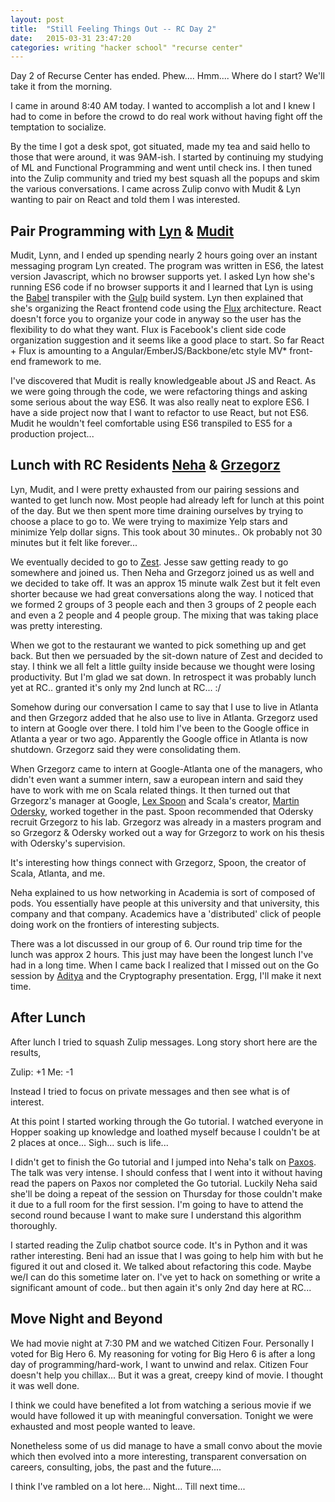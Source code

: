 ```yaml
---
layout: post
title:  "Still Feeling Things Out -- RC Day 2"
date:   2015-03-31 23:47:20
categories: writing "hacker school" "recurse center"
---
```


Day 2 of Recurse Center has ended. Phew.... Hmm.... Where do I start? We'll take it from the morning.

I came in around 8:40 AM today. I wanted to accomplish a lot and I knew I had to come in before the crowd to do real work without having fight off the temptation to socialize.

By the time I got a desk spot, got situated, made my tea and said hello to those that were around, it was 9AM-ish. I started by continuing my studying of ML and Functional Programming and went until check ins. I then tuned into the Zulip community and tried my best squash all the popups and skim the various conversations. I came across Zulip convo with Mudit & Lyn wanting to pair on React and told them I was interested.

## Pair Programming with [Lyn](https://twitter.com/lynnagara) & [Mudit](https://twitter.com/muditameta)

Mudit, Lynn, and I ended up spending nearly 2 hours going over an instant messaging program Lyn created. The program was written in ES6, the latest version Javascript, which no browser supports yet. I asked Lyn how she's running ES6 code if no browser supports it and I learned that Lyn is using the [Babel](https://babeljs.io/) transpiler with the [Gulp](http://gulpjs.com/) build system. Lyn then explained that she's organizing the React frontend code using the [Flux](https://facebook.github.io/flux/) architecture. React doesn't force you to organize your code in anyway so the user has the flexibility to do what they want. Flux is Facebook's client side code organization suggestion and it seems like a good place to start. So far React + Flux is amounting to a Angular/EmberJS/Backbone/etc style MV* front-end framework to me.

I've discovered that Mudit is really knowledgeable about JS and React. As we were going through the code, we were refactoring things and asking some serious about the way ES6. It was also really neat to explore ES6. I have a side project now that I want to refactor to use React, but not ES6. Mudit he wouldn't feel comfortable using ES6 transpiled to ES5 for a production project...

## Lunch with RC Residents [Neha](https://twitter.com/neha) & [Grzegorz](https://twitter.com/gkossakowski) 

Lyn, Mudit, and I were pretty exhausted from our pairing sessions and wanted to get lunch now. Most people had already left for lunch at this point of the day. But we then spent more time draining ourselves by trying to choose a place to go to. We were trying to maximize Yelp stars and minimize Yelp dollar signs. This took about 30 minutes.. Ok probably not 30 minutes but it felt like forever...

We eventually decided to go to [Zest](http://www.yelp.com/biz/zest-new-york-3). Jesse saw getting ready to go somewhere and joined us. Then Neha and Grzegorz joined us as well and we decided to take off. It was an approx 15 minute walk Zest but it felt even shorter because we had great conversations along the way. I noticed that we formed 2 groups of 3 people each and then 3 groups of 2 people each and even a 2 people and 4 people group. The mixing that was taking place was pretty interesting.

When we got to the restaurant we wanted to pick something up and get back. But then we persuaded by the sit-down nature of Zest and decided to stay. I think we all felt a little guilty inside because we thought were losing productivity. But I'm glad we sat down. In retrospect it was probably lunch yet at RC.. granted it's only my 2nd lunch at RC... :/

Somehow during our conversation I came to say that I use to live in Atlanta and then Grzegorz added that he also use to live in Atlanta. Grzegorz used to intern at Google over there. I told him I've been to the Google office in Atlanta a year or two ago. Apparently the Google office in Atlanta is now shutdown. Grzegorz said they were consolidating them.

When Grzegorz came to intern at Google-Atlanta one of the managers, who didn't even want a summer intern, saw a european intern and said they have to work with me on Scala related things. It then turned out that Grzegorz's manager at Google, [Lex Spoon](http://blog.lexspoon.org/) and Scala's creator, [Martin Odersky](http://en.wikipedia.org/wiki/Martin_Odersky), worked together in the past. Spoon recommended that Odersky recruit Grzegorz to his lab. Grzegorz was already in a masters program and so Grzegorz & Odersky worked out a way for Grzegorz to work on his thesis with Odersky's supervision.

It's interesting how things connect with Grzegorz, Spoon, the creator of Scala, Atlanta, and me.

Neha explained to us how networking in Academia is sort of composed of pods. You essentially have people at this university and that university, this company and that company. Academics have a 'distributed' click of people doing work on the frontiers of interesting subjects.

There was a lot discussed in our group of 6. Our round trip time for the lunch was approx 2 hours. This just may have been the longest lunch I've had in a long time. When I came back I realized that I missed out on the Go session by [Aditya](need-link) and the Cryptography presentation. Ergg, I'll make it next time.

## After Lunch

After lunch I tried to squash Zulip messages. Long story short here are the results,

Zulip: +1
Me: -1

Instead I tried to focus on private messages and then see what is of interest.

At this point I started working through the Go tutorial. I watched everyone in Hopper soaking up knowledge and loathed myself because I couldn't be at 2 places at once... Sigh... such is life...

I didn't get to finish the Go tutorial and I jumped into Neha's talk on [Paxos](http://en.wikipedia.org/wiki/Paxos_%28computer_science%29). The talk was very intense. I should confess that I went into it without having read the papers on Paxos nor completed the Go tutorial. Luckily Neha said she'll be doing a repeat of the session on Thursday for those couldn't make it due to a full room for the first session. I'm going to have to attend the second round because I want to make sure I understand this algorithm thoroughly.

I started reading the Zulip chatbot source code. It's in Python and it was rather interesting. Beni had an issue that I was going to help him with but he figured it out and closed it. We talked about refactoring this code. Maybe we/I can do this sometime later on. I've yet to hack on something or write a significant amount of code.. but then again it's only 2nd day here at RC...

## Move Night and Beyond

We had movie night at 7:30 PM and we watched Citizen Four. Personally I voted for Big Hero 6. My reasoning for voting for Big Hero 6 is after a long day of programming/hard-work, I want to unwind and relax. Citizen Four doesn't help you chillax... But it was a great, creepy kind of movie. I thought it was well done.

I think we could have benefited a lot from watching a serious movie if we would have followed it up with meaningful conversation. Tonight we were exhausted and most people wanted to leave.

Nonetheless some of us did manage to have a small convo about the movie which then evolved into a more interesting, transparent conversation on careers, consulting, jobs, the past and the future....


I think I've rambled on a lot here... Night... Till next time...
